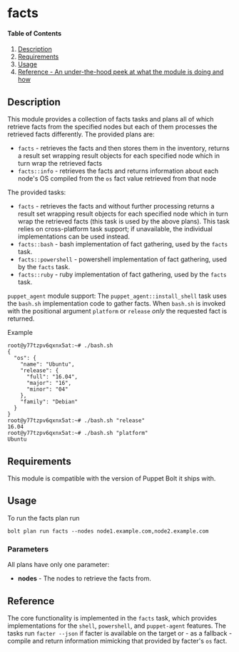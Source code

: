 # facts

#### Table of Contents

1. [Description](#description)
2. [Requirements](#requirements)
3. [Usage](#usage)
4. [Reference - An under-the-hood peek at what the module is doing and how](#reference)

## Description

This module provides a collection of facts tasks and plans all of which retrieve facts from the specified nodes but each of them processes the retrieved facts differently. The provided plans are:
* `facts` - retrieves the facts and then stores them in the inventory, returns a result set wrapping result objects for each specified node which in turn wrap the retrieved facts
* `facts::info` - retrieves the facts and returns information about each node's OS compiled from the `os` fact value retrieved from that node

The provided tasks:
* `facts` - retrieves the facts and without further processing returns a result set wrapping result objects for each specified node which in turn wrap the retrieved facts (this task is used by the above plans). This task relies on cross-platform task support; if unavailable, the individual implementations can be used instead.
* `facts::bash` - bash implementation of fact gathering, used by the `facts` task.
* `facts::powershell` - powershell implementation of fact gathering, used by the `facts` task.
* `facts::ruby` - ruby implementation of fact gathering, used by the `facts` task.

`puppet_agent` module support:
The `puppet_agent::install_shell` task uses the `bash.sh` implementation code to gather facts. When `bash.sh` is invoked with the positional argument `platform` or `release` *only* the requested fact is returned. 

Example
```
root@y77tzpv6qxnx5at:~# ./bash.sh 
{
  "os": {
    "name": "Ubuntu",
    "release": {
      "full": "16.04",
      "major": "16",
      "minor": "04"
    },
    "family": "Debian"
  }
}
root@y77tzpv6qxnx5at:~# ./bash.sh "release"
16.04
root@y77tzpv6qxnx5at:~# ./bash.sh "platform"
Ubuntu
```

## Requirements

This module is compatible with the version of Puppet Bolt it ships with.

## Usage

To run the facts plan run

```
bolt plan run facts --nodes node1.example.com,node2.example.com
```

### Parameters

All plans have only one parameter:

* **nodes** - The nodes to retrieve the facts from.

## Reference

The core functionality is implemented in the `facts` task, which provides implementations
for the `shell`, `powershell`, and `puppet-agent` features. The tasks run `facter --json`
if facter is available on the target or - as a fallback - compile and return information
mimicking that provided by facter's `os` fact.

